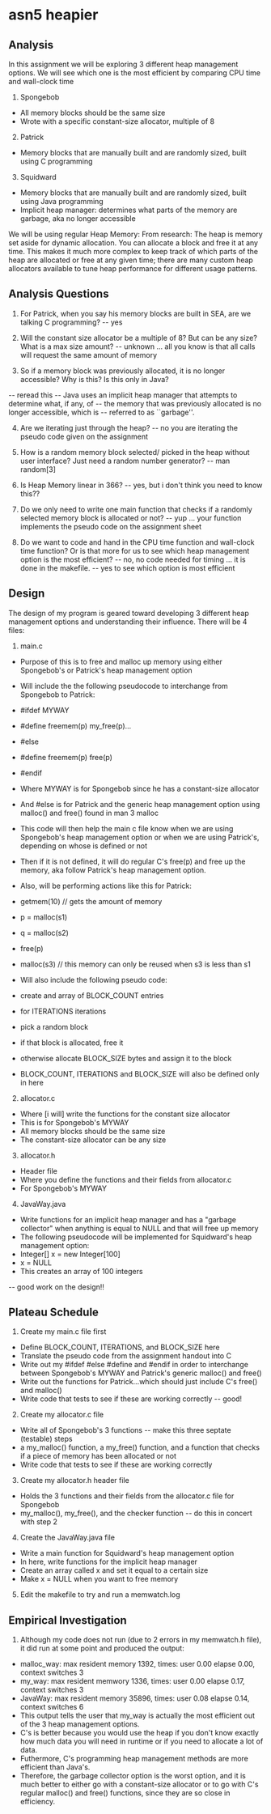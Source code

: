 # asn5 heapier

## Analysis
In this assignment we will be exploring 3 different heap management options.
We will see which one is the most efficient by comparing CPU time and wall-clock time
1. Spongebob 
- All memory blocks should be the same size
- Wrote with a specific constant-size allocator, multiple of 8 

2. Patrick
- Memory blocks that are manually built and are randomly sized, built using C programming

3. Squidward
- Memory blocks that are manually built and are randomly sized, built using Java programming
- Implicit heap manager: determines what parts of the memory are garbage, aka no longer accessible

We will be using regular Heap Memory:
From research: The heap is memory set aside for dynamic allocation. You can allocate a block and free it  at any time. This makes it much more complex to keep track of which parts of the heap are allocated or free at any given time; there are many custom heap allocators available to tune heap performance for different usage patterns.


## Analysis Questions
1. For Patrick, when you say his memory blocks are built in SEA, are we talking C programming? 
-- yes

2. Will the constant size allocator be a multiple of 8? But can be any size? What is a max size amount?
-- unknown ... all you know is that all calls will request the same amount of memory

3. So if a memory block was previously allocated, it is no longer accessible? Why is this? Is this only in Java?

-- reread this
-- Java uses an implicit heap manager that attempts to determine what, if any, of
-- the memory that was previously allocated is no longer accessible, which is
-- referred to as ``garbage''.

4. Are we iterating just through the heap?
-- no you are iterating the pseudo code given on the assignment

5. How is a random memory block selected/ picked in the heap without user interface? Just need a random number generator?
-- man random[3]

6. Is Heap Memory linear in 366?
-- yes, but i don't think you need to know this??

7. Do we only need to write one main function that checks if a randomly selected memory block is allocated or not?
-- yup ... your function implements the pseudo code on the assignment sheet

8. Do we want to code and hand in the CPU time function and wall-clock time function? Or is that more for us to see which heap management option is the most efficient?
-- no, no code needed for timing ... it is done in the makefile.
-- yes to see which option is most efficient

## Design
The design of my program is geared toward developing 3 different heap management options and understanding their influence.
There will be 4 files:
1. main.c 
- Purpose of this is to free and malloc up memory using either Spongebob's or Patrick's heap management option
- Will include the the following pseudocode to interchange from Spongebob to Patrick:
- #ifdef MYWAY
- #define freemem(p) my_free(p)...
- #else
- #define freemem(p) free(p)
- #endif

- Where MYWAY is for Spongebob since he has a constant-size allocator
- And #else is for Patrick and the generic heap management option using malloc() and free() found in man 3 malloc 
- This code will then help the main c file know when we are using Spongebob's heap management option or when we are using Patrick's, depending on whose is defined or not
- Then if it is not defined, it will do regular C's free(p) and free up the memory, aka follow Patrick's heap management option. 
- Also, will be performing actions like this for Patrick:
- getmem(10) // gets the amount of memory
- p = malloc(s1)
- q = malloc(s2)
- free(p)
- malloc(s3) // this memory can only be reused when s3 is less than s1
- Will also include the following pseudo code:
- create and array of BLOCK_COUNT entries
- for ITERATIONS iterations
- pick a random block
- if that block is allocated, free it
- otherwise allocate BLOCK_SIZE bytes and assign it to the block
- BLOCK_COUNT, ITERATIONS and BLOCK_SIZE will also be defined only in here

2. allocator.c
- Where [i will] write the functions for the constant size allocator 
- This is for Spongebob's MYWAY
- All memory blocks should be the same size
- The constant-size allocator can be any size

3. allocator.h
- Header file
- Where you define the functions and their fields from allocator.c
- For Spongebob's MYWAY

4. JavaWay.java
- Write functions for an implicit heap manager and has a "garbage collector" when anything is equal to NULL and that will free up memory
- The following pseudocode will be implemented for Squidward's heap management option:
- Integer[] x = new Integer[100]
- x = NULL
- This creates an array of 100 integers


-- good work on the design!!


## Plateau Schedule
1. Create my main.c file first 
- Define BLOCK_COUNT, ITERATIONS, and BLOCK_SIZE here
- Translate the pseudo code from the assignment handout into C 
- Write out my #ifdef #else #define and #endif in order to interchange between Spongebob's MYWAY and Patrick's generic malloc() and free()
- Write out the functions for Patrick...which should just include C's free() and malloc()
- Write code that tests to see if these are working correctly
-- good!

2. Create my allocator.c file
- Write all of Spongebob's 3 functions
-- make this three septate (testable) steps
- a my_malloc() function, a my_free() function, and a function that checks if a piece of memory has been allocated or not 
- Write code that tests to see if these are working correctly
3. Create my allocator.h header file
- Holds the 3 functions and their fields from the allocator.c file for Spongebob
- my_malloc(), my_free(), and the checker function
-- do this in concert with step 2
4. Create the JavaWay.java file
- Write a main function for Squidward's heap management option
- In here, write functions for the implicit heap manager
- Create an array called x and set it equal to a certain size
- Make x = NULL when you want to free memory

5. Edit the makefile to try and run a memwatch.log

## Empirical Investigation

1. Although my code does not run (due to 2 errors in my memwatch.h file), it did run at some point and produced the output:
- malloc_way: max resident memory 1392, times: user 0.00 elapse 0.00, context switches 3
- my_way: max resident memwory 1336, times: user 0.00 elapse 0.17, context switches 3
- JavaWay: max resident memory 35896, times: user 0.08 elapse 0.14, context switches 6
- This output tells the user that my_way is actually the most efficient out of the 3 heap management options.
- C's is better because you would use the heap if you don't know exactly how much data you will need in runtime or if you need to allocate a lot of data. 
- Futhermore, C's programming heap management methods are more efficient than Java's.
- Therefore, the garbage collector option is the worst option, and it is much better to either go with a constant-size allocator or to go with C's regular malloc() and free() functions, since they are so close in efficiency. 

